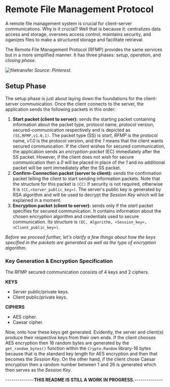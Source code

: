 # Remote File Management Protocol

A remote file management system is crucial for client-server communications. Why is it crucial? Well that is because it: centralizes data access and storage, oversees access control, maintains security, and oganizes files to make a structured storage and facilitate retrieval.

The Remote File Management Protocol (RFMP) provides the same services but in a more simplified manner. It has three phases: _setup_, _operation_, and _closing phase_.

![filetransfer](https://github.com/user-attachments/assets/b1c5b520-e6e4-43b4-b606-85c9ec80cdc2)
_Source: Pinterest._

##  Setup Phase

The setup phase is just about laying down the foundations for the client-server communication. Once the client connects to the server, the application sends the following packets in this order:
1) **Start packet (client to server):** sends the starting packet containing information about the packet type, protocol name, protocol version, secured-communication respectively and is depicted as `(SS,RFMP,v1.0,1)`. The packet type (SS) is _start_, _RFMP_ is the protocol name, _v1.0_ is the protocol version, and the _1_ means that the client wants secured communication. If the client wishes for secured communication, the application sends an _encryption-packet_ (EC) immediately after the SS packet. However, if the client does not wish for secure communication then a _0_ will be placed in place of the _1_ and no additional packet will be sent immediately after the SS packet.
2) **Confirm-Connection packet (server to client):** sends the confirmation packet telling the client to start sending information packets. Note that the structure for this packet is `(CC)` if security is not required, otherwise it is `(CC,<Server_public_key>)`. The server's public key is generated by RSA algorithm and will be used to decrypt the _Session Key_ which will be explained in a moment.
3) **Encryption packet (client to server):** sends only if the _start_ packet specifies for secured communication. It contains information about the chosen encryption algorithm and credentials used to secure communication. Its structure is `(EC, Algorithm, <Session_key>, <Client_public_key>)`.

_Before we proceed further, let's clarify a few things about how the keys specified in the packets are generated as well as the type of encryption algorithm._

### Key Generation & Encryption Specification

The RFMP secured communication consists of 4 keys and 2 ciphers.

**KEYS**
- Server public/private keys.
- Client public/private keys.

**CIPHERS**
- AES cipher.
- Caesar cipher.

Now, onto how these keys get generated. Evidently, the server and client(s) produce their respective keys from their own ends. If the client chooses AES encryption then 16 random bytes are generated by the `get_random_bytes()` function within the `Crypto.Random` library-16 bytes because that is the standard key length for AES encryption and then that becomes the _Session Key_. On the other hand, if the client chose Caesar encryption then a random number between 1 and 26 is generated which then serves as the _Session Key_. 

--------------**THIS README IS STILL A WORK IN PROGRESS.**--------------
